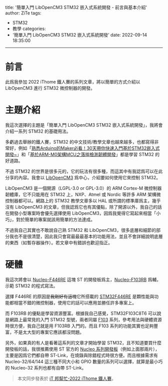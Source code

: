 title: '簡單入門 LibOpenCM3 STM32 嵌入式系統開發 - 前言與基本介紹'
author: ZiTe
tags:
  - STM32
  - 教學
categories:
  - '簡單入門 LibOpenCM3 STM32 嵌入式系統開發'
date: 2022-09-14 18:35:00
---

# 前言  
此爲我參加 2022 iThome 鐵人賽的系列文章，將以簡單的方式介紹以 LibOpenCM3 進行 STM32 微控制器的開發。

<!--more-->

# 主題介紹  
我這次選擇的主題是「簡單入門 LibOpenCM3 STM32 嵌入式系統開發」，我將會介紹一系列 STM32 的基礎用法。  

多虧過去舉辦的鐵人賽，STM32 的中文技術/教學文章也越來越多，也都寫得非常好，例如「[熟悉Arduino的Maker必看！30天帶你快速入門基於STM32嵌入式開發~](https://ithelp.ithome.com.tw/users/20120093/ironman/3665)」和「[基於ARM-M0架構MCU之落摔檢測韌體開發](https://ithelp.ithome.com.tw/users/20141979/ironman/4820)」都是學習 STM32 的好道路。  

不過 STM32 的世界是很多元的，它的玩法有很多種，而這其中有我認爲可以在此分享的內容。我會以 [LibOpenCM3](http://libopencm3.org/) 爲中心，介紹要如何使用它來控制 STM32。  

LibOpenCM3 是一個開源（LGPL-3.0 or GPL-3.0）的 ARM Cortex-M 微控制器韌體庫，它不只能用在 STM32 上，NXP、Atmel 或 Nordic 等許多 ARM 架構微控制器都可以。網路上的 STM32 教學文章多以 HAL 或所謂的標準庫爲主，幾乎沒有 LibOpenCM3 的文章，但我認爲它也有其優點，除了開源以外，我自己的話在開發小型專案時會優先選擇使用 LibOpenCM3，因爲我覺得它寫起來相當「小巧」，對於簡單的專案就該用簡單的方法達成。  
	    
不過我自己其實也不敢說自己熟 STM32 和 LibOpenCM3，很多底層和細節的部分我也不是很清楚，因此我只會寫最最最基本的功能用法，並且不會詳細說明底層的東西（如暫存器操作）。若文章中有錯誤也歡迎指正。  

# 硬體  
我這次將會以 [Nucleo-F446RE](https://www.st.com/en/evaluation-tools/nucleo-f446re.html) 這塊 ST 的開發板爲主，[Nucleo-F103RB](https://www.st.com/en/evaluation-tools/nucleo-f103rb.html) 爲輔，示範 STM32 的程式寫法。  

選擇 F446RE 的原因是~~我剛好有這塊~~它所搭載的 [STM32F446RE](https://www.st.com/en/microcontrollers-microprocessors/stm32f446re.html) 是顆性能與功能都相當不錯的微控制器，使用它的話可以應用並勝任許多專案上。  

而 F103RB 的優點是學習資源豐富。根據我自己感覺，STM32F103C8T6 可以說是網路上最常見的入門 STM32 型號，兩者同屬 [F103](https://www.st.com/en/microcontrollers-microprocessors/stm32f103.html) 系列，參考用法與硬體資源時很方便，我自己就是用 F103RB 入門的。而且 F103 系列的功能其實也足夠豐富，不是太大型的專案它應該都沒問題。  
	    
另外，如果真的有人是看著這系列的文章才開始學習 STM32，且不知道要買什麼開發板的話，我很推薦使用 ST 官方的 [Nucleo 系列開發板](https://www.st.com/en/evaluation-tools/stm32-nucleo-boards.html)（例如上面那兩片），主要是因爲它們都自帶 ST-Link，在燒錄與除錯程式時很方便。而且根據需求有 Nucleo-32/64/144 這三種不同大小和 GPIO 數量的系列可以選擇，就算是最小巧的 Nucleo-32 系列也都有自帶 ST-Link。

> 本文同步發表於 [iT 邦幫忙-2022 iThome 鐵人賽](https://ithelp.ithome.com.tw/users/20151756/articles)。
